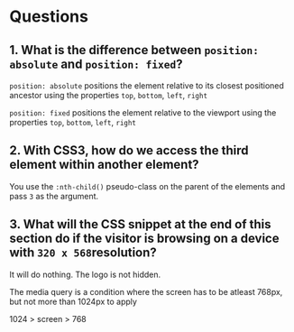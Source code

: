 # Questions

## 1. What is the difference between `position: absolute` and `position: fixed`?

`position: absolute` positions the element relative to its closest positioned ancestor using the properties `top`, `bottom`, `left`, `right`

`position: fixed` positions the element relative to the viewport using the properties `top`, `bottom`, `left`, `right`

## 2. With CSS3, how do we access the third element within another element?

You use the `:nth-child()` pseudo-class on the parent of the elements and pass `3` as the argument.

## 3. What will the CSS snippet at the end of this section do if the visitor is browsing on a device with `320 x 568`resolution?

It will do nothing. The logo is not hidden.

The media query is a condition where the screen has to be atleast 768px, but not more than 1024px to apply

1024 > screen > 768
